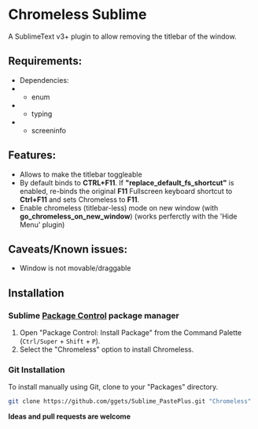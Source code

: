 # Chromeless Sublime

  A SublimeText v3+ plugin to allow removing the titlebar of the window.


## Requirements:

* Dependencies:
* * enum
* * typing
* * screeninfo

## Features:
* Allows to make the titlebar toggleable
* By default binds to **CTRL+F11**. If **"replace_default_fs_shortcut"** is enabled, re-binds the original **F11** Fullscreen keyboard shortcut to **Ctrl+F11** and sets Chromeless to **F11**.
* Enable chromeless (titlebar-less) mode on new window (with **go_chromeless_on_new_window**) (works perferctly with the 'Hide Menu' plugin)

## Caveats/Known issues:
* Window is not movable/draggable


## Installation

### Sublime [Package Control][] package manager

1. Open "Package Control: Install Package" from the Command Palette (`Ctrl/Super` + `Shift` + `P`).
2. Select the "Chromeless" option to install Chromeless.

[Package Control]: http://wbond.net/sublime_packages/package_control

### Git Installation

To install manually using Git, clone to your "Packages" directory.

```bash
git clone https://github.com/ggets/Sublime_PastePlus.git "Chromeless"
```


**Ideas and pull requests are welcome**

